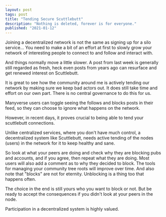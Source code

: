 ```yaml
---
layout: post
tags: post
title: "Tending Secure Scuttlebutt"
description: "Nothing is deleted, forever is for everyone."
published: "2021-01-12"
---
```


Joining a decentralized network is not the same as signing up for a silo service... You need to make a bit of an effort at first to slowly grow your network of interesting people to connect to and follow and interact with.

And things normally move a little slower. A post from last week is generally still regarded as fresh, heck even posts from years ago can resurface and get renewed interest on Scuttlebutt.

It is great to see how the community around me is actively tending our network by making sure we keep bad actors out. It does still take time and effort on our own part. There is no central governance to do this for us.

Manyverse users can toggle seeing the follows and blocks posts in their feed, so they can choose to ignore what happens on the network.

However, in recent days, it proves crucial to being able to tend your scuttlebutt connections.

Unlike centralized services, where you don't have much control, a decentralized system like Scuttlebutt, needs active tending of the nodes (users) in the network for it to keep healthy and sane.

So look at what your peers are doing and check why they are blocking pubs and accounts, and if you agree, then repeat what they are doing. Most users will also add a comment as to why they decided to block. The tools for managing your community tree roots will improve over time. And also note that "blocks" are not for eternity. Unblocking is a thing too that happens often.

The choice in the end is still yours who you want to block or not. But be ready to accept the consequences if you didn't look at your peers in the node.

Participation in a decentralized system is highly valued.
